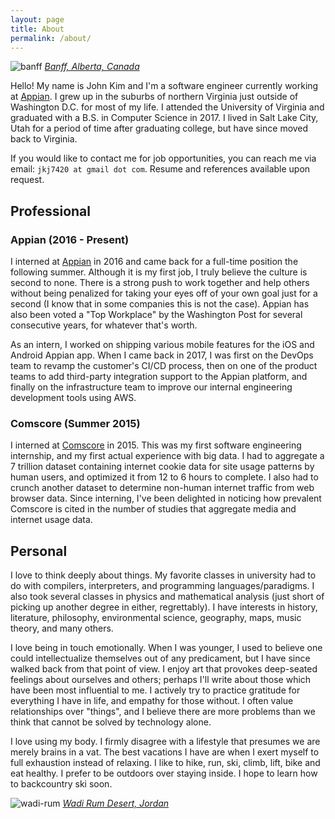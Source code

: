 ```yaml
---
layout: page
title: About
permalink: /about/
---
```


![banff](../images/about-banff.png)
_[Banff, Alberta, Canada](https://www.google.com/maps/place/Sulphur+Mountain+Cosmic+Ray+Station+National+Historic+Site/@51.1485293,-115.5719836,1967m/data=!3m1!1e3!4m5!3m4!1s0x5370c9f9d5693577:0x571e2652e7d443f8!8m2!3d51.147152!4d-115.5789178)_

Hello! My name is John Kim and I'm a software engineer currently working at
[Appian](https://www.appian.com/). I grew up in the suburbs of northern Virginia
just outside of Washington D.C. for most of my life. I attended the University
of Virginia and graduated with a B.S. in Computer Science in 2017. I lived in
Salt Lake City, Utah for a period of time after graduating college, but have
since moved back to Virginia.

If you would like to contact me for job opportunities, you can reach me via
email: `jkj7420 at gmail dot com`. Resume and references available upon request.

## Professional

### Appian (2016 - Present)

I interned at [Appian](https://www.appian.com/) in 2016 and came back for a
full-time position the following summer. Although it is my first job, I truly
believe the culture is second to none. There is a strong push to work together
and help others without being penalized for taking your eyes off of your own
goal just for a second (I know that in some companies this is not the case).
Appian has also been voted a "Top Workplace" by the Washington Post for several
consecutive years, for whatever that's worth.

As an intern, I worked on shipping various mobile features for the iOS and
Android Appian app. When I came back in 2017, I was first on the DevOps team to
revamp the customer's CI/CD process, then on one of the product teams to add
third-party integration support to the Appian platform, and finally on the
infrastructure team to improve our internal engineering development tools using
AWS.

### Comscore (Summer 2015)

I interned at [Comscore](https://www.comscore.com/) in 2015. This was my first
software engineering internship, and my first actual experience with big data.
I had to aggregate a 7 trillion dataset containing internet cookie data for site
usage patterns by human users, and optimized it from 12 to 6 hours to complete.
I also had to crunch another dataset to determine non-human internet traffic
from web browser data. Since interning, I've been delighted in noticing how
prevalent Comscore is cited in the number of studies that aggregate media and
internet usage data.

## Personal

I love to think deeply about things. My favorite classes in university had to do
with compilers, interpreters, and programming languages/paradigms. I also took
several classes in physics and mathematical analysis (just short of picking up
another degree in either, regrettably). I have interests in history, literature,
philosophy, environmental science, geography, maps, music theory, and many
others.

I love being in touch emotionally. When I was younger, I used to believe one
could intellectualize themselves out of any predicament, but I have since walked
back from that point of view. I enjoy art that provokes deep-seated feelings
about ourselves and others; perhaps I'll write about those which have been most
influential to me. I actively try to practice gratitude for everything I have in
life, and empathy for those without. I often value relationships over "things",
and I believe there are more problems than we think that cannot be solved by
technology alone.

I love using my body. I firmly disagree with a lifestyle that
presumes we are merely brains in a vat. The best vacations I have are when I
exert myself to full exhaustion instead of relaxing. I like to hike, run, ski,
climb, lift, bike and eat healthy. I prefer to be outdoors over staying inside.
I hope to learn how to backcountry ski soon.

![wadi-rum](../images/about-wadi-rum.png)
_[Wadi Rum Desert, Jordan](https://www.google.com/maps/place/Aqaba+Qasabah+District,+Jordan/@29.3926825,35.3449285,12683m/data=!3m1!1e3!4m5!3m4!1s0x150089a4c46b87b1:0xf53f25815d7e4eb8!8m2!3d29.5321241!4d35.006355)_
